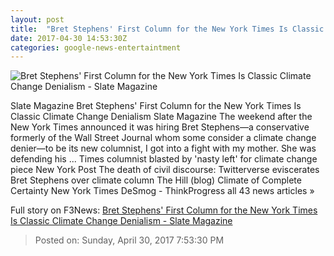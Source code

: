 ```yaml
---
layout: post
title:  "Bret Stephens' First Column for the New York Times Is Classic Climate Change Denialism - Slate Magazine"
date: 2017-04-30 14:53:30Z
categories: google-news-entertaintment
---
```


![Bret Stephens' First Column for the New York Times Is Classic Climate Change Denialism - Slate Magazine](http://www.slate.com/content/dam/slate/articles/health_and_science/science/2017/04/170429_SCI_-Stephens.jpg.CROP.promo-large.jpg)

Slate Magazine Bret Stephens' First Column for the New York Times Is Classic Climate Change Denialism Slate Magazine The weekend after the New York Times announced it was hiring Bret Stephens—a conservative formerly of the Wall Street Journal whom some consider a climate change denier—to be its new columnist, I got into a fight with my mother. She was defending his ... Times columnist blasted by 'nasty left' for climate change piece New York Post The death of civil discourse: Twitterverse eviscerates Bret Stephens over climate column The Hill (blog) Climate of Complete Certainty New York Times DeSmog - ThinkProgress all 43 news articles »


Full story on F3News: [Bret Stephens' First Column for the New York Times Is Classic Climate Change Denialism - Slate Magazine](http://www.f3nws.com/n/UEBvUC)

> Posted on: Sunday, April 30, 2017 7:53:30 PM
